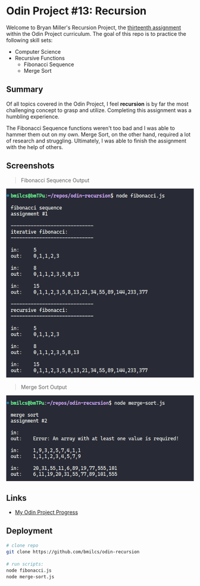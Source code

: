 # Odin Project #13: Recursion

Welcome to Bryan Miller's Recursion Project, the [thirteenth assignment](https://www.theodinproject.com/lessons/javascript-recursion) within the Odin Project curriculum. The goal of this repo is to practice the following skill sets:

- Computer Science
- Recursive Functions
  - Fibonacci Sequence
  - Merge Sort

## Summary

Of all topics covered in the Odin Project, I feel **recursion** is by far the most challenging concept to grasp and utilize. Completing this assignment was a humbling experience.

The Fibonacci Sequence functions weren't too bad and I was able to hammer them out on my own. Merge Sort, on the other hand, required a lot of research and struggling. Ultimately, I was able to finish the assignment with the help of others.

## Screenshots

> Fibonacci Sequence Output

![Fibonacci Sequence](./img/fibonacci.png)

> Merge Sort Output

![Merge Sort](./img/merge-sort.png)

## Links

- [My Odin Project Progress](https://github.com/bmilcs/odin-project)

## Deployment

```sh
# clone repo
git clone https://github.com/bmilcs/odin-recursion

# run scripts:
node fibonacci.js
node merge-sort.js
```
